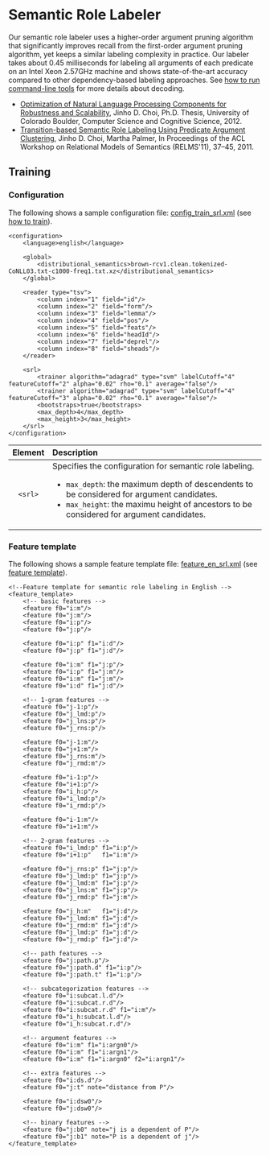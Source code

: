 # Semantic Role Labeler
Our semantic role labeler uses a higher-order argument pruning algorithm that significantly improves recall from the first-order argument pruning algorithm, yet keeps a similar labeling complexity in practice. Our labeler takes about 0.45 milliseconds for labeling all arguments of each predicate on an Intel Xeon 2.57GHz machine and shows state-of-the-art accuracy compared to other dependency-based labeling approaches. See [how to run command-line tools](../quick_start/command_line_tools.md) for more details about decoding.

* [Optimization of Natural Language Processing Components for Robustness and Scalability](https://dl.dropbox.com/u/15060914/publications/thesis-choijd.pdf), Jinho D. Choi, Ph.D. Thesis, University of Colorado Boulder, Computer Science and Cognitive Science, 2012.
* [Transition-based Semantic Role Labeling Using Predicate Argument Clustering](http://aclweb.org/anthology/W11-0906), Jinho D. Choi, Martha Palmer, In Proceedings of the ACL Workshop on Relational Models of Semantics (RELMS'11), 37–45, 2011.

## Training

### Configuration

The following shows a sample configuration file: [config\_train_srl.xml](https://github.com/clir/clearnlp/blob/master/src/main/resources/configure/config_train_srl.xml) (see [how to train](../quick_start/train.md)).

```
<configuration>
    <language>english</language>

    <global>
        <distributional_semantics>brown-rcv1.clean.tokenized-CoNLL03.txt-c1000-freq1.txt.xz</distributional_semantics>
    </global>

    <reader type="tsv">
        <column index="1" field="id"/>
        <column index="2" field="form"/>
        <column index="3" field="lemma"/>
        <column index="4" field="pos"/>
        <column index="5" field="feats"/>
        <column index="6" field="headId"/>
        <column index="7" field="deprel"/>
        <column index="8" field="sheads"/>
    </reader>

    <srl>
        <trainer algorithm="adagrad" type="svm" labelCutoff="4" featureCutoff="2" alpha="0.02" rho="0.1" average="false"/>
        <trainer algorithm="adagrad" type="svm" labelCutoff="4" featureCutoff="3" alpha="0.02" rho="0.1" average="false"/>
        <bootstraps>true</bootstraps>
        <max_depth>4</max_depth>
        <max_height>3</max_height>
    </srl>
</configuration>
```

| Element | Description |
| :-----: | :---------- |
| `<srl>` | Specifies the configuration for semantic role labeling.<ul><li>`max_depth`: the maximum depth of descendents to be considered for argument candidates.</li><li>`max_height`: the maximu height of ancestors to be considered for argument candidates.</li> |

### Feature template

The following shows a sample feature template file: [feature\_en_srl.xml](https://github.com/clir/clearnlp/blob/master/src/main/resources/features/feature_en_srl.xml) (see [feature template](../formats/feature_template.md)).

```
<!--Feature template for semantic role labeling in English -->
<feature_template>
	<!-- basic features -->
	<feature f0="i:m"/>
	<feature f0="j:m"/>
	<feature f0="i:p"/>
	<feature f0="j:p"/>

	<feature f0="i:p" f1="i:d"/>
	<feature f0="j:p" f1="j:d"/>

	<feature f0="i:m" f1="j:p"/>
	<feature f0="i:p" f1="j:m"/>
	<feature f0="i:m" f1="j:m"/>
	<feature f0="i:d" f1="j:d"/>

	<!-- 1-gram features -->
	<feature f0="j-1:p"/>
	<feature f0="j_lmd:p"/>
	<feature f0="j_lns:p"/>
	<feature f0="j_rns:p"/>

	<feature f0="j-1:m"/>
	<feature f0="j+1:m"/>
	<feature f0="j_rns:m"/>
	<feature f0="j_rmd:m"/>

	<feature f0="i-1:p"/>
	<feature f0="i+1:p"/>
	<feature f0="i_h:p"/>
	<feature f0="i_lmd:p"/>
	<feature f0="i_rmd:p"/>

	<feature f0="i-1:m"/>
	<feature f0="i+1:m"/>

	<!-- 2-gram features -->
	<feature f0="i_lmd:p" f1="i:p"/>
	<feature f0="i+1:p"   f1="i:m"/>

	<feature f0="j_rns:p" f1="j:p"/>
	<feature f0="j_lmd:p" f1="j:p"/>
	<feature f0="j_lmd:m" f1="j:p"/>
	<feature f0="j_lns:m" f1="j:p"/>
	<feature f0="j_rmd:p" f1="j:m"/>

	<feature f0="j_h:m"   f1="j:d"/>
	<feature f0="j_lmd:m" f1="j:d"/>
	<feature f0="j_rmd:m" f1="j:d"/>
	<feature f0="j_lmd:p" f1="j:d"/>
	<feature f0="j_rmd:p" f1="j:d"/>

	<!-- path features -->
	<feature f0="j:path.p"/>
	<feature f0="j:path.d" f1="i:p"/>
	<feature f0="j:path.t" f1="i:p"/>

	<!-- subcategorization features -->
	<feature f0="i:subcat.l.d"/>
	<feature f0="i:subcat.r.d"/>
	<feature f0="i:subcat.r.d" f1="i:m"/>
	<feature f0="i_h:subcat.l.d"/>
	<feature f0="i_h:subcat.r.d"/>

	<!-- argument features -->
	<feature f0="i:m" f1="i:argn0"/>
	<feature f0="i:m" f1="i:argn1"/>
	<feature f0="i:m" f1="i:argn0" f2="i:argn1"/>

	<!-- extra features -->
	<feature f0="i:ds.d"/>
	<feature f0="j:t" note="distance from P"/>

	<feature f0="i:dsw0"/>
    <feature f0="j:dsw0"/>

	<!-- binary features -->
	<feature f0="j:b0" note="j is a dependent of P"/>
	<feature f0="j:b1" note="P is a dependent of j"/>
</feature_template>
```